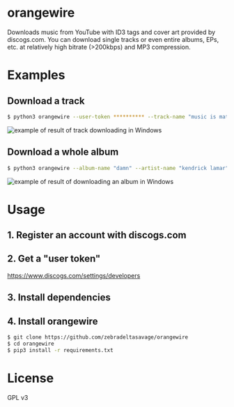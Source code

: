# orangewire

Downloads music from YouTube with ID3 tags and cover art provided by discogs.com. You can download single tracks or even entire albums, EPs, etc. at relatively high bitrate (>200kbps) and MP3 compression.

# Examples

## Download a track

```bash
$ python3 orangewire --user-token ********** --track-name "music is math" --artist-name "boards of canada"
```

![example of result of track downloading in Windows](https://i.imgur.com/l8cykHy.png)

## Download a whole album

```bash
$ python3 orangewire --album-name "damn" --artist-name "kendrick lamar" --output-directory "../Kendrick Lamar - DAMN"
```

![example of result of downloading an album in Windows](https://i.imgur.com/kzlrsiA.png)

# Usage

## 1. Register an account with discogs.com

## 2. Get a "user token"

https://www.discogs.com/settings/developers

## 3. Install dependencies

## 4. Install orangewire

```bash
$ git clone https://github.com/zebradeltasavage/orangewire
$ cd orangewire
$ pip3 install -r requirements.txt
```

# License

GPL v3
